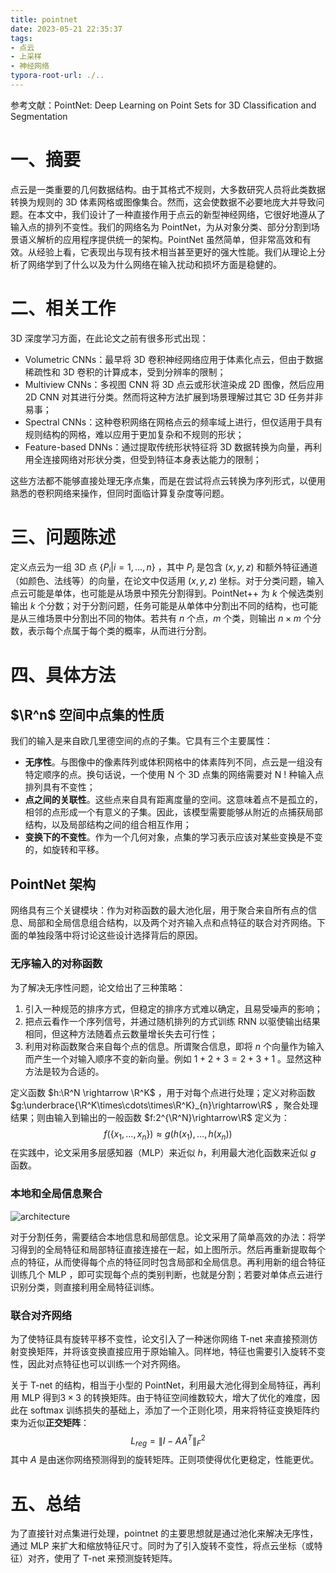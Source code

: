 ```yaml
---
title: pointnet
date: 2023-05-21 22:35:37
tags:
- 点云 
- 上采样 
- 神经网络
typora-root-url: ./..
---
```


参考文献：PointNet: Deep Learning on Point Sets for 3D Classification and Segmentation

# 一、摘要

点云是一类重要的几何数据结构。由于其格式不规则，大多数研究人员将此类数据转换为规则的 3D 体素网格或图像集合。然而，这会使数据不必要地庞大并导致问题。在本文中，我们设计了一种直接作用于点云的新型神经网络，它很好地遵从了输入点的排列不变性。我们的网络名为 PointNet，为从对象分类、部分分割到场景语义解析的应用程序提供统一的架构。PointNet 虽然简单，但非常高效和有效。从经验上看，它表现出与现有技术相当甚至更好的强大性能。我们从理论上分析了网络学到了什么以及为什么网络在输入扰动和损坏方面是稳健的。

<!--more-->

# 二、相关工作

3D 深度学习方面，在此论文之前有很多形式出现：

- Volumetric CNNs：最早将 3D 卷积神经网络应用于体素化点云，但由于数据稀疏性和 3D 卷积的计算成本，受到分辨率的限制；
- Multiview CNNs：多视图 CNN 将 3D 点云或形状渲染成 2D 图像，然后应用 2D CNN 对其进行分类。然而将这种方法扩展到场景理解过其它 3D 任务并非易事；
- Spectral CNNs：这种卷积网络在网格点云的频率域上进行，但仅适用于具有规则结构的网格，难以应用于更加复杂和不规则的形状；
- Feature-based DNNs：通过提取传统形状特征将 3D 数据转换为向量，再利用全连接网络对形状分类，但受到特征本身表达能力的限制；

这些方法都不能够直接处理无序点集，而是在尝试将点云转换为序列形式，以便用熟悉的卷积网络来操作，但同时面临计算复杂度等问题。

# 三、问题陈述

定义点云为一组 3D 点 $\{ P_i|i=1,\dots,n \}$ ，其中 $P_i$ 是包含 $(x,y,z)$ 和额外特征通道（如颜色、法线等）的向量，在论文中仅适用 $(x,y,z)$ 坐标。对于分类问题，输入点云可能是单体，也可能是从场景中预先分割得到。PointNet++ 为 $k$ 个候选类别输出 $k$ 个分数；对于分割问题，任务可能是从单体中分割出不同的结构，也可能是从三维场景中分割出不同的物体。若共有 $n$ 个点，$m$ 个类，则输出 $n\times m$ 个分数，表示每个点属于每个类的概率，从而进行分割。

# 四、具体方法

## $\R^n$ 空间中点集的性质

我们的输入是来自欧几里德空间的点的子集。它具有三个主要属性： 

- **无序性**。与图像中的像素阵列或体积网格中的体素阵列不同，点云是一组没有特定顺序的点。换句话说，一个使用 N 个 3D 点集的网络需要对 N ! 种输入点排列具有不变性；
- **点之间的关联性**。这些点来自具有距离度量的空间。这意味着点不是孤立的，相邻的点形成一个有意义的子集。因此，该模型需要能够从附近的点捕获局部结构，以及局部结构之间的组合相互作用；
- **变换下的不变性**。作为一个几何对象，点集的学习表示应该对某些变换是不变的，如旋转和平移。

## PointNet 架构

网络具有三个关键模块：作为对称函数的最大池化层，用于聚合来自所有点的信息、局部和全局信息组合结构，以及两个对齐输入点和点特征的联合对齐网络。下面的单独段落中将讨论这些设计选择背后的原因。

### 无序输入的对称函数

为了解决无序性问题，论文给出了三种策略：

1. 引入一种规范的排序方式，但稳定的排序方式难以确定，且易受噪声的影响；
2. 把点云看作一个序列信号，并通过随机排列的方式训练 RNN 以驱使输出结果相同，但这种方法随着点云数量增长失去可行性；
3. 利用对称函数聚合来自每个点的信息。所谓聚合信息，即将 $n$ 个向量作为输入而产生一个对输入顺序不变的新向量。例如 $1+2+3 = 2+3 +1$ 。显然这种方法是较为合适的。

定义函数 $h:\R^N \rightarrow \R^K$ ，用于对每个点进行处理；定义对称函数 $g:\underbrace{\R^K\times\cdots\times\R^K}_{n}\rightarrow\R$ ，聚合处理结果；则由输入到输出的一般函数 $f:2^{\R^N}\rightarrow\R$ 定义为：  
$$
f(\{x_1,\dots,x_n\}) \approx g(h(x_1),\dots ,h(x_n))
$$
在实践中，论文采用多层感知器（MLP）来近似 $h$，利用最大池化函数来近似 $g$ 函数。

### 本地和全局信息聚合

![architecture](architecture.jpg)

对于分割任务，需要结合本地信息和局部信息。论文采用了简单高效的办法：将学习得到的全局特征和局部特征直接连接在一起，如上图所示。然后再重新提取每个点的特征，从而使得每个点的特征同时包含局部和全局信息。再利用新的组合特征训练几个 MLP ，即可实现每个点的类别判断，也就是分割；若要对单体点云进行识别分类，则直接利用全局特征训练。

### 联合对齐网络

为了使特征具有旋转平移不变性，论文引入了一种迷你网络 T-net 来直接预测仿射变换矩阵，并将该变换直接应用于原始输入。同样地，特征也需要引入旋转不变性，因此对点特征也可以训练一个对齐网络。

关于 T-net 的结构，相当于小型的 PointNet，利用最大池化得到全局特征，再利用 MLP 得到$3\times 3$ 的转换矩阵。由于特征空间维数较大，增大了优化的难度，因此在 softmax 训练损失的基础上，添加了一个正则化项，用来将特征变换矩阵约束为近似**正交矩阵**：
$$
L_{reg}=\| I-AA^T \|^2_F
$$
其中 $A$ 是由迷你网络预测得到的旋转矩阵。正则项使得优化更稳定，性能更优。

# 五、总结

为了直接针对点集进行处理，pointnet 的主要思想就是通过池化来解决无序性，通过 MLP 来扩大和缩放特征尺寸。同时为了引入旋转不变性，将点云坐标（或特征）对齐，使用了 T-net 来预测旋转矩阵。
